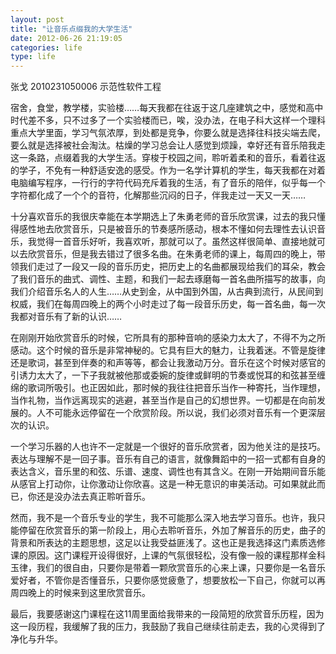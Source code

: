 ```yaml
---
layout: post
title: "让音乐点缀我的大学生活"
date: 2012-06-26 21:19:05
categories: life
type: life
---
```


张戈 2010231050006 示范性软件工程

宿舍，食堂，教学楼，实验楼……每天我都在往返于这几座建筑之中，感觉和高中时代差不多，只不过多了一个实验楼而已，唉，没办法，在电子科大这样一个理科重点大学里面，学习气氛浓厚，到处都是竞争，你要么就是选择往科技尖端去爬，要么就是选择被社会淘汰。枯燥的学习总会让人感觉到烦躁，幸好还有音乐陪我走这一条路，点缀着我的大学生活。穿梭于校园之间，聆听着柔和的音乐，看着往返的学子，不免有一种舒适安逸的感受。作为一名学计算机的学生，每天我都在对着电脑编写程序，一行行的字符代码充斥着我的生活，有了音乐的陪伴，似乎每一个字符都化成了一个个的音符，化解那些沉闷的日子，伴我走过一天又一天……

十分喜欢音乐的我很庆幸能在本学期选上了朱勇老师的音乐欣赏课，过去的我只懂得感性地去欣赏音乐，只是被音乐的节奏感所感动，根本不懂如何去理性去认识音乐，我觉得一首音乐好听，我喜欢听，那就可以了。虽然这样很简单、直接地就可以去欣赏音乐，但是我去错过了很多名曲。在朱勇老师的课上，每周四的晚上，带领我们走过了一段又一段的音乐历史，把历史上的名曲都展现给我们的耳朵，教会了我们音乐的曲式、调性、主题，和我们一起去琢磨每一首名曲所描写的故事，向我们介绍音乐名人的人生……从史到金，从中国到外国，从古典到流行，从民间到权威，我们在每周四晚上的两个小时走过了每一段音乐历史，每一首名曲，每一次我都对音乐有了新的认识……

在刚刚开始欣赏音乐的时候，它所具有的那种音响的感染力太大了，不得不为之所感动。这个时候的音乐是非常神秘的。它具有巨大的魅力，让我着迷。不管是旋律还是歌词，甚至到伴奏的和声等等，都会让我激动万分。音乐在这个时候对感官的引诱力太大了，一下子我就被他那或委婉的旋律或鲜明的节奏或悦耳的和弦甚至缠绵的歌词所吸引。也正因如此，那时候的我往往把音乐当作一种寄托，当作理想，当作礼物，当作远离现实的逃避，甚至当作是自己的幻想世界。一切都是在向前发展的。人不可能永远停留在一个欣赏阶段。所以说，我们必须对音乐有一个更深层次的认识。

一个学习乐器的人也许不一定就是一个很好的音乐欣赏者，因为他关注的是技巧。表达与理解不是一回子事。音乐有自己的语言，就像舞蹈中的一招一式都有自身的表达含义，音乐里的和弦、乐谱、速度、调性也有其含义。在刚一开始期间音乐能从感官上打动你，让你激动让你欣喜。这是一种无意识的审美活动。可如果就此而已，你还是没办法去真正聆听音乐。

然而，我不是一个音乐专业的学生，我不可能那么深入地去学习音乐。也许，我只能停留在欣赏音乐的第一阶段上，用心去聆听音乐，外加了解音乐的历史，曲子的背景和所表达的主题思想，这足以让我受益匪浅了。这也正是我选择这门素质选修课的原因。这门课程开设得很好，上课的气氛很轻松，没有像一般的课程那样金科玉律，我们的很自由，只要你是带着一颗欣赏音乐的心来上课，只要你是一名音乐爱好者，不管你是否懂音乐，只要你感觉疲惫了，想要放松一下自己，你就可以再周四晚上的时候来到这里欣赏音乐。

最后，我要感谢这门课程在这11周里面给我带来的一段简短的欣赏音乐历程，因为这一段历程，我缓解了我的压力，我鼓励了我自己继续往前走去，我的心灵得到了净化与升华。
